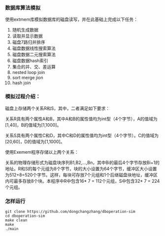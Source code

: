 ### 数据库算法模拟

使用extmem库模拟数据库的磁盘读写，并在此基础上完成以下任务：

1. 随机生成数据
2. 读取并显示数据
3. 磁盘7路归并排序
4. 磁盘数据线性搜索算法
5. 磁盘数据二元搜索算法
6. 磁盘数据hash索引
7. 集合的并、交、差运算
8. nested loop join
9. sort merge jion
10. hash join

### 模拟过程介绍：

磁盘上存储两个关系R和S，其中，二者满足如下要求：

关系R具有两个属性A和B，其中A和B的属性值均为int型（4个字节），A的值域为[1,40]，B的值域为[1,1000]。

关系S具有两个属性C和D，其中C和D的属性值均为int型（4个字节）。C的值域为[20,60]，D的值域为[1,1000]。

使用Exemem程序存储以上两个关系：

关系的物理存储形式为磁盘块序列B1,B2,…,Bn，其中Bi的最后4个字节存放Bi+1的地址。R和S的每个元组为8个字节，块的大小设置为64个字节，缓冲区大小设置为512+8=520个字节。这样，每块可存放7个元组和1个后继磁盘块地址，缓冲区内可最多存放8个块。本程序中R中包含16* 7 = 112个元组，S中包含32* 7 = 224个元组。

### 怎样运行

```shell
git clone https://github.com/dongchangzhang/dboperation-sim
cd dboperation-sim
make clean
make
./main
```


